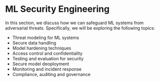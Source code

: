 # ML Security Engineering

In this section, we discuss how we can safeguard ML systems from adversarial threats. Specifically, we will be exploring the following topics:

* Threat modeling for ML systems
* Secure data handling
* Model hardening techniques
* Access control and confidentiality
* Testing and evaluation for security
* Secure model deoployment
* Monitoring and incident response
* Compliance, auditing and governance
